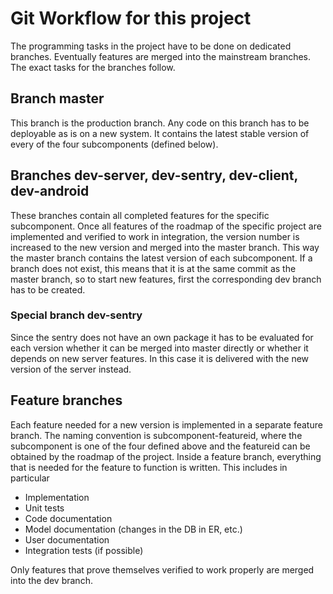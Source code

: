 # Git Workflow for this project

The programming tasks in the project have to be done on dedicated branches. 
Eventually features are merged into the mainstream branches. The exact tasks for
the branches follow. 

## Branch master
This branch is the production branch. Any code on this branch has to be 
deployable as is on a new system. It contains the latest stable version of every
of the four subcomponents (defined below). 

## Branches dev-server, dev-sentry, dev-client, dev-android
These branches contain all completed features for the specific subcomponent. 
Once all features of the roadmap of the specific project are implemented and 
verified to work in integration, the version number is increased to the new 
version and merged into the master branch. This way the master branch contains
the latest version of each subcomponent. 
If a branch does not exist, this means that it is at the same commit as the 
master branch, so to start new features, first the corresponding dev branch
has to be created. 

### Special branch dev-sentry
Since the sentry does not have an own package it has to be evaluated for each
version whether it can be merged into master directly or whether it depends
on new server features. In this case it is delivered with the new version of 
the server instead. 

## Feature branches
Each feature needed for a new version is implemented in a separate feature 
branch. The naming convention is subcomponent-featureid, where the subcomponent
is one of the four defined above and the featureid can be obtained by the 
roadmap of the project. 
Inside a feature branch, everything that is needed for the feature to function
is written. This includes in particular

* Implementation
* Unit tests
* Code documentation
* Model documentation (changes in the DB in ER, etc.)
* User documentation
* Integration tests (if possible)

Only features that prove themselves verified to work properly are merged into 
the dev branch. 
